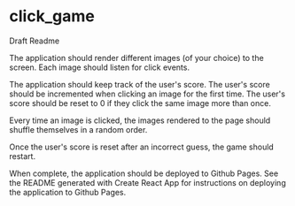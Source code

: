 # click_game

Draft Readme 

The application should render different images (of your choice) to the screen. Each image should listen for click events.

The application should keep track of the user's score. The user's score should be incremented when clicking an image for the first time. The user's score should be reset to 0 if they click the same image more than once.

Every time an image is clicked, the images rendered to the page should shuffle themselves in a random order.

Once the user's score is reset after an incorrect guess, the game should restart.

When complete, the application should be deployed to Github Pages. See the README generated with Create React App for instructions on deploying the application to Github Pages.

